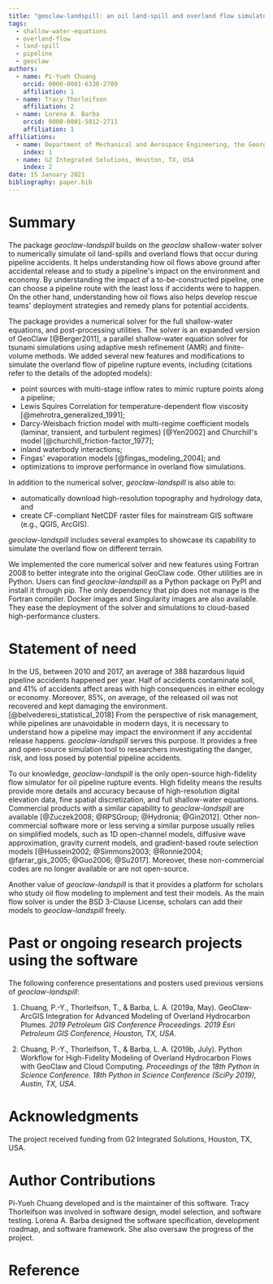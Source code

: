 ```yaml
---
title: "geoclaw-landspill: an oil land-spill and overland flow simulator for pipeline rupture events"
tags:
  - shallow-water-equations
  - overland-flow
  - land-spill
  - pipeline
  - geoclaw
authors:
  - name: Pi-Yueh Chuang
    orcid: 0000-0001-6330-2709
    affiliation: 1
  - name: Tracy Thorleifson
    affiliation: 2
  - name: Lorena A. Barba
    orcid: 0000-0001-5812-2711
    affiliation: 1
affiliations:
  - name: Department of Mechanical and Aerospace Engineering, the George Washington University, Washington, DC, USA
    index: 1
  - name: G2 Integrated Solutions, Houston, TX, USA
    index: 2
date: 15 January 2021
bibliography: paper.bib
---
```


# Summary

The package *geoclaw-landspill* builds on the *geoclaw* shallow-water solver to numerically simulate oil land-spills and overland flows that occur during pipeline accidents.
It helps understanding how oil flows above ground after accidental release and to study a pipeline's impact on the environment and economy.
By understanding the impact of a to-be-constructed pipeline, one can choose a pipeline route with the least loss if accidents were to happen.
On the other hand, understanding how oil flows also helps develop rescue teams' deployment strategies and remedy plans for potential accidents.

The package provides a numerical solver for the full shallow-water equations, and post-processing utilities.
The solver is an expanded version of GeoClaw [@Berger2011],
a parallel shallow-water equation solver for tsunami simulations using adaptive mesh refinement (AMR) and finite-volume methods.
We added several new features and modifications to simulate the overland flow of pipeline rupture events, including (citations refer to the details of the adopted models):

* point sources with multi-stage inflow rates to mimic rupture points along a pipeline;
* Lewis Squires Correlation for temperature-dependent flow viscosity [@mehrotra_generalized_1991];
* Darcy-Weisbach friction model with multi-regime coefficient models (laminar, transient, and turbulent regimes) [@Yen2002] and Churchill's model [@churchill_friction-factor_1977];
* inland waterbody interactions;
* Fingas' evaporation models [@fingas_modeling_2004]; and
* optimizations to improve performance in overland flow simulations.

In addition to the numerical solver, *geoclaw-landspill* is also able to:

* automatically download high-resolution topography and hydrology data, and
* create CF-compliant NetCDF raster files for mainstream GIS software (e.g., QGIS, ArcGIS).

*geoclaw-landspill* includes several examples to showcase its capability to simulate the overland flow on different terrain.

We implemented the core numerical solver and new features using Fortran 2008 to better integrate into the original GeoClaw code.
Other utilities are in Python.
Users can find *geoclaw-landspill* as a Python package on PyPI and install it through pip.
The only dependency that pip does not manage is the Fortran compiler.
Docker images and Singularity images are also available.
They ease the deployment of the solver and simulations to cloud-based high-performance clusters.

# Statement of need

In the US, between 2010 and 2017, an average of 388 hazardous liquid pipeline accidents happened per year.
Half of accidents contaminate soil, and 41% of accidents affect areas with high consequences in either ecology or economy.
Moreover, 85%, on average, of the released oil was not recovered and kept damaging the environment.
[@belvederesi_statistical_2018]
From the perspective of risk management, while pipelines are unavoidable in modern days, it is necessary to understand how a pipeline may impact the environment if any accidental release happens.
*geoclaw-landspill* serves this purpose.
It provides a free and open-source simulation tool to researchers investigating the danger, risk, and loss posed by potential pipeline accidents.

To our knowledge, *geoclaw-landspill* is the only open-source high-fidelity flow simulator for oil pipeline rupture events.
High fidelity means the results provide more details and accuracy because of high-resolution digital elevation data, fine spatial discretization, and full shallow-water equations.
Commercial products with a similar capability to *geoclaw-landspill* are available [@Zuczek2008; @RPSGroup; @Hydronia; @Gin2012].
Other non-commercial software more or less serving a similar purpose usually relies on simplified models, such as 1D open-channel models, diffusive wave approximation, gravity current models, and gradient-based route selection models [@Hussein2002; @Simmons2003; @Ronnie2004; @farrar_gis_2005; @Guo2006; @Su2017].
Moreover, these non-commercial codes are no longer available or are not open-source.

Another value of *geoclaw-landspill* is that it provides a platform for scholars who study oil flow modeling to implement and test their models.
As the main flow solver is under the BSD 3-Clause License, scholars can add their models to *geoclaw-landspill* freely.

# Past or ongoing research projects using the software

The following conference presentations and posters used previous versions of
*geoclaw-landspill*:

1. Chuang, P.-Y., Thorleifson, T., & Barba, L. A. (2019a, May). GeoClaw-ArcGIS Integration for Advanced Modeling of Overland Hydrocarbon Plumes. *2019 Petroleum GIS Conference Proceedings. 2019 Esri Petroleum GIS Conference, Houston, TX, USA*.

2. Chuang, P.-Y., Thorleifson, T., & Barba, L. A. (2019b, July). Python Workflow for High-Fidelity Modeling of Overland Hydrocarbon Flows with GeoClaw and Cloud Computing. *Proceedings of the 18th Python in Science Conference. 18th Python in Science Conference (SciPy 2019), Austin, TX, USA*.


# Acknowledgments

The project received funding from G2 Integrated Solutions, Houston, TX, USA.

# Author Contributions

Pi-Yueh Chuang developed and is the maintainer of this software.
Tracy Thorleifson was involved in software design, model selection, and software testing.
Lorena A. Barba designed the software specification, development roadmap, and software framework.
She also oversaw the progress of the project.

# Reference
